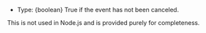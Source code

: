<!-- YAML
added: v14.5.0
-->

* Type: {boolean} True if the event has not been canceled.

This is not used in Node.js and is provided purely for completeness.

